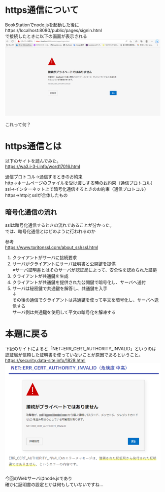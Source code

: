 # https通信について  

BookStationでnode.jsを起動した後に  
https://localhost:8080/public/pages/signin.html  
で接続したときに以下の画面が表示される  
![img](./img/2.png)  

これって何？  

# https通信とは  

以下のサイトを読んでみた。  
https://wa3.i-3-i.info/word17016.html  

通信プロトコル→通信するときのお約束  
http→ホームページのファイルを受け渡しする時のお約束（通信プロトコル）  
ssl→インターネット上で暗号化通信するときのお約束（通信プロトコル）  
https→httpとsslが合体したもの  

## 暗号化通信の流れ  
sslは暗号化通信するときの流れであることが分かった。  
では、暗号化通信とはどのように行われるのか  

参考  
https://www.toritonssl.com/about_ssl/ssl.html  

1. クライアントがサーバに接続要求  
2. サーバがクライアントにサーバ証明書と公開鍵を提供  
    ※サーバ証明書とはそのサーバが認証局によって、安全性を認められた証拠  
3. クライアントが共通鍵を生成  
4. クライアントが共通鍵を提供された公開鍵で暗号化し、サーバへ送付  
5. サーバは秘密鍵で共通鍵を解答し、共通鍵を入手  
↓  
その後の通信でクライアントは共通鍵を使って平文を暗号化し、サーバへ送信する  
サーバ側は共通鍵を使用して平文の暗号化を解凍する  

# 本題に戻る  

下記のサイトによると「NET::ERR_CERT_AUTHORITY_INVALID」というのは  
認証局が信頼した証明書を使っていないことが原因であるということ。  
https://security.data-site.info/1828.html
![img](./img/3.png)  

今回のWebサーバはnode.jsであり  
確かに証明書の設定とかは何もしていないですね...  


